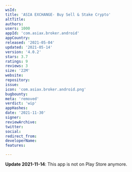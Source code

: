 ```yaml
---
wsId: 
title: 'ASIA EXCHANGE- Buy Sell & Stake Crypto'
altTitle: 
authors: 
users: 1000
appId: 'com.asiax.broker.android'
appCountry: 
released: '2021-05-04'
updated: '2021-05-14'
version: '4.0.2'
stars: 3.7
ratings: 9
reviews: 3
size: '22M'
website: 
repository: 
issue: 
icon: 'com.asiax.broker.android.png'
bugbounty: 
meta: 'removed'
verdict: 'wip'
appHashes: 
date: '2021-11-30'
signer: 
reviewArchive: 
twitter: 
social: 
redirect_from: 
developerName: 
features: 

---
```


**Update 2021-11-14**: This app is not on Play Store anymore.

